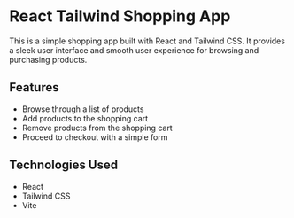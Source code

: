 # React Tailwind Shopping App

This is a simple shopping app built with React and Tailwind CSS. It provides a sleek user interface and smooth user experience for browsing and purchasing products.

## Features

- Browse through a list of products
- Add products to the shopping cart
- Remove products from the shopping cart
- Proceed to checkout with a simple form

## Technologies Used

- React
- Tailwind CSS
- Vite

